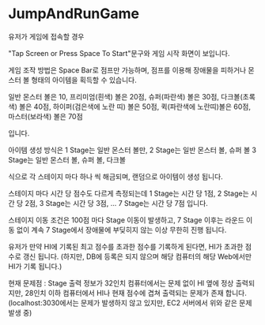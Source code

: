 # JumpAndRunGame

유저가 게임에 접속할 경우

"Tap Screen or Press Space To Start"문구와
게임 시작 화면이 보입니다.

게임 조작 방법은 Space Bar로 점프만 가능하며,
점프를 이용해 장애물을 피하거나 몬스터 볼 형태의 아이템을 획득할 수 있습니다.

일반 몬스터 볼은 10,
프리미엄(흰색) 볼은 20점,
슈퍼(파란색) 볼은 30점,
다크볼(초록색) 볼은 40점,
하이퍼(검은색에 노란 띠) 볼은 50점,
퀵(파란색에 노란띠)볼은 60점,
마스터(보라색) 볼은 70점

입니다.

아이템 생성 방식은
1 Stage는 일반 몬스터 볼만,
2 Stage는 일반 몬스터 볼, 슈퍼 볼
3 Stage는 일반 몬스터 볼, 슈퍼 볼, 다크볼

식으로 각 스테이지 마다 하나 씩 해금되며, 랜덤으로 아이템이 생성 됩니다.

스테이지 마다 시간 당 점수도 다르게 측정되는데
1 Stage는 시간 당 1점,
2 Stage는 시간 당 2점,
3 Stage는 시간 당 3점,
...
7 Stage는 시간 당 7점 입니다.

스테이지 이동 조건은 100점 마다 Stage 이동이 발생하고,
7 Stage 이후는 라운드 이동 없이 계속 7 Stage에서
장애물에 부딪히지 않는 이상 무한히 진행 됩니다.

유저가 만약 HI에 기록된 최고 점수를 초과한 점수를 기록하게 된다면,
HI가 초과한 점수로 갱신 됩니다.
(하지만, DB에 등록은 되지 않으며 해당 컴퓨터의 해당 Web에서만 HI가 기록 됩니다.)

현재 문제점 : Stage 출력 정보가 32인치 컴퓨터에서는 문제 없이 HI 옆에 정상 출력되지만,
28인치 이하 컴퓨터에서 HI나 현재 점수에 겹쳐 출력되는 문제가 존재 합니다.
(localhost:3030에서는 문제가 발생하지 않고 있지만, EC2 서버에서 위와 같은 문제 발생 중)
